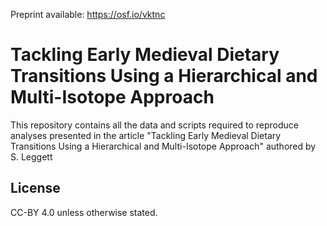 Preprint available: https://osf.io/vktnc

# Tackling Early Medieval Dietary Transitions Using a Hierarchical and Multi-Isotope Approach

This repository contains all the data and scripts required to reproduce analyses presented in the article "Tackling Early Medieval Dietary Transitions Using a Hierarchical and Multi-Isotope Approach" authored by S. Leggett

License
---------------
CC-BY 4.0 unless otherwise stated. 
